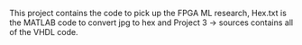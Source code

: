 This project contains the code to pick up the FPGA ML research, Hex.txt is the MATLAB code to convert jpg to hex and Project 3 -> sources contains all of the VHDL code.
